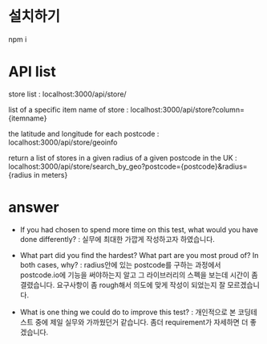 # 설치하기
npm i

# API list
store list : localhost:3000/api/store/

list of a specific item name of store  : localhost:3000/api/store?column={itemname}

the latitude and longitude for each postcode  : localhost:3000/api/store/geoinfo

return a list of stores in a given radius of a given postcode in the UK : localhost:3000/api/store/search_by_geo?postcode={postcode}&radius={radius in meters}


# answer 
 - If you had chosen to spend more time on this test, what would you have done differently?
   : 실무에 최대한 가깝게 작성하고자 하였습니다. 

 - What part did you find the hardest? What part are you most proud of? In both cases, why?
   : radius안에 있는 postcode를 구하는 과정에서 postcode.io에 기능을 써야하는지 알고 그 라이브러리의 스펙을 보는데 시간이 좀 결렸습니다. 요구사항이 좀 rough해서 의도에 맞게 작성이 되었는지 잘 모르겠습니다.
   
 - What is one thing we could do to improve this test?
   : 개인적으로 본 코딩테스트 중에 제일 실무와 가까웠던거 같습니다. 좀더 requirement가 자세하면 더 좋겠습니다. 
